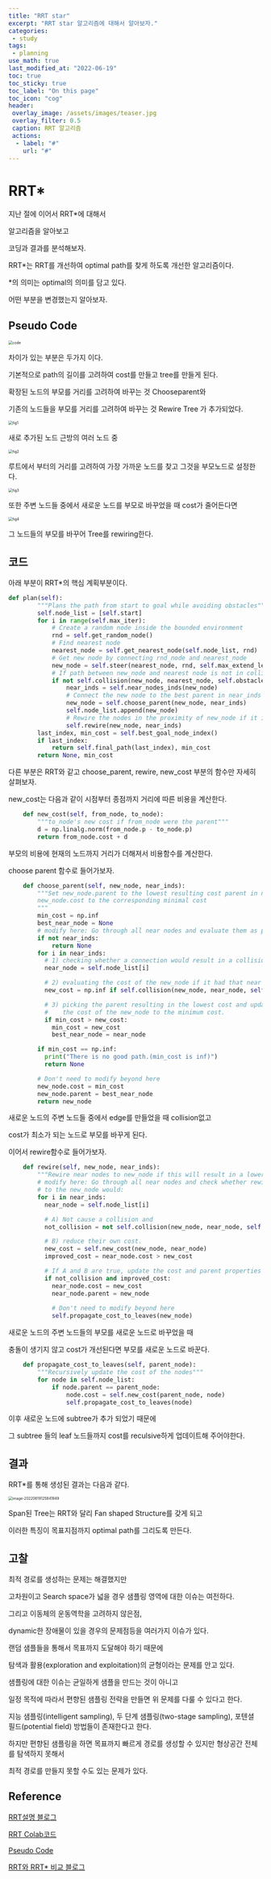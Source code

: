 ```yaml
---
title: "RRT star"
excerpt: "RRT star 알고리즘에 대해서 알아보자."
categories:
 - study
tags:
 - planning
use_math: true
last_modified_at: "2022-06-19"
toc: true
toc_sticky: true
toc_label: "On this page"
toc_icon: "cog"
header:
 overlay_image: /assets/images/teaser.jpg
 overlay_filter: 0.5
 caption: RRT 알고리즘
 actions:
  - label: "#"
    url: "#"
---
```


# RRT*

지난 절에 이어서 RRT*에 대해서 

알고리즘을 알아보고

코딩과 결과를 분석해보자.

RRT*는 RRT를 개선하여 optimal path를 찾게 하도록 개선한 알고리즘이다.

*의 의미는 optimal의 의미를 담고 있다.

어떤 부분을 변경했는지 알아보자.



## Pseudo Code

<img src="https://d3i71xaburhd42.cloudfront.net/1e2b1079f76935ba970129a0fccf4e6ed1460e65/3-TableI-1.png" alt="code" style="zoom:50%;" />

차이가 있는 부분은 두가지 이다.

기본적으로 path의 길이를 고려하여 cost를 만들고 tree를 만들게 된다.

확장된 노드의 부모를 거리를 고려하여 바꾸는 것 Chooseparent와 

기존의 노드들을 부모를 거리를 고려하여 바꾸는 것  Rewire Tree 가 추가되었다.

<img src="https://img1.daumcdn.net/thumb/R1280x0/?scode=mtistory2&fname=https%3A%2F%2Fblog.kakaocdn.net%2Fdn%2FbNF0sI%2FbtqVbukIXjA%2FQZHVzaZbgyQWBsYPub2AF1%2Fimg.png" alt="fig1" style="zoom:50%;" />

새로 추가된 노드 근방의 여러 노드 중

<img src="https://img1.daumcdn.net/thumb/R1280x0/?scode=mtistory2&fname=https%3A%2F%2Fblog.kakaocdn.net%2Fdn%2Fbp6Knx%2FbtqU3qc60d7%2Fqi6J7H2DSUsu0eaj3Qwv2K%2Fimg.png" alt="fig2" style="zoom:50%;" />

루트에서 부터의 거리를 고려하여 가장 가까운 노드를 찾고 그것을 부모노드로 설정한다.

<img src="https://img1.daumcdn.net/thumb/R1280x0/?scode=mtistory2&fname=https%3A%2F%2Fblog.kakaocdn.net%2Fdn%2FbGCklG%2FbtqU53uGfYU%2FfmFRQAWOIMOnN4VkRhAkZK%2Fimg.png" alt="fig3" style="zoom:50%;" />

또한 주변 노드들 중에서 새로운 노드를 부모로 바꾸었을 때 cost가 줄어든다면 

<img src="https://img1.daumcdn.net/thumb/R1280x0/?scode=mtistory2&fname=https%3A%2F%2Fblog.kakaocdn.net%2Fdn%2Fv2aH9%2FbtqU4BSZXq7%2FQnVRygkcduUk5fIlzrST1K%2Fimg.png" alt="fig4" style="zoom:50%;" />

그 노드들의 부모를 바꾸어 Tree를 rewiring한다.

## 코드

아래 부분이 RRT*의 핵심 계획부분이다.

```python
def plan(self):
        """Plans the path from start to goal while avoiding obstacles"""
        self.node_list = [self.start]
        for i in range(self.max_iter):
            # Create a random node inside the bounded environment
            rnd = self.get_random_node()
            # Find nearest node
            nearest_node = self.get_nearest_node(self.node_list, rnd)
            # Get new node by connecting rnd_node and nearest_node
            new_node = self.steer(nearest_node, rnd, self.max_extend_length)
            # If path between new_node and nearest node is not in collision:
            if not self.collision(new_node, nearest_node, self.obstacle_list):
                near_inds = self.near_nodes_inds(new_node)
                # Connect the new node to the best parent in near_inds
                new_node = self.choose_parent(new_node, near_inds)
                self.node_list.append(new_node)
                # Rewire the nodes in the proximity of new_node if it improves their costs
                self.rewire(new_node, near_inds)
        last_index, min_cost = self.best_goal_node_index()
        if last_index:
            return self.final_path(last_index), min_cost
        return None, min_cost
```

다른 부분은 RRT와 같고 choose_parent, rewire, new_cost 부분의 함수만 자세히 살펴보자.

new_cost는 다음과 같이 시점부터 종점까지 거리에 따른 비용을 계산한다.

```python
    def new_cost(self, from_node, to_node):
        """to_node's new cost if from_node were the parent"""
        d = np.linalg.norm(from_node.p - to_node.p)
        return from_node.cost + d
```

부모의 비용에 현재의 노드까지 거리가 더해져서 비용함수를 계산한다.

choose parent 함수로 들어가보자.

```python
	def choose_parent(self, new_node, near_inds):
        """Set new_node.parent to the lowest resulting cost parent in near_inds and
        new_node.cost to the corresponding minimal cost
        """
        min_cost = np.inf
        best_near_node = None
        # modify here: Go through all near nodes and evaluate them as potential parent nodes by        
        if not near_inds:
            return None            
        for i in near_inds:          
          # 1) checking whether a connection would result in a collision,
          near_node = self.node_list[i]                    

          # 2) evaluating the cost of the new_node if it had that near node as a parent,
          new_cost = np.inf if self.collision(new_node, near_node, self.obstacle_list) else self.new_cost(near_node, new_node)     

          # 3) picking the parent resulting in the lowest cost and updating
          #    the cost of the new_node to the minimum cost.
          if min_cost > new_cost:
            min_cost = new_cost
            best_near_node = near_node          

        if min_cost == np.inf:
          print("There is no good path.(min_cost is inf)")
          return None

        # Don't need to modify beyond here
        new_node.cost = min_cost
        new_node.parent = best_near_node
        return new_node
```

새로운 노드의 주변 노드들 중에서 edge를 만들었을 때 collision없고 

cost가 최소가 되는 노드로 부모를 바꾸게 된다.

이어서 rewire함수로 들어가보자.

```python
	def rewire(self, new_node, near_inds):
        """Rewire near nodes to new_node if this will result in a lower cost"""
        # modify here: Go through all near nodes and check whether rewiring them
        # to the new_node would:                         
        for i in near_inds:
          near_node = self.node_list[i]     

          # A) Not cause a collision and
          not_collision = not self.collision(new_node, near_node, self.obstacle_list)          

          # B) reduce their own cost.
          new_cost = self.new_cost(new_node, near_node)
          improved_cost = near_node.cost > new_cost

          # If A and B are true, update the cost and parent properties of the node.
          if not_collision and improved_cost:        
            near_node.cost = new_cost
            near_node.parent = new_node
            
            # Don't need to modify beyond here
            self.propagate_cost_to_leaves(new_node)
```

새로운 노드의 주변 노드들의 부모를 새로운 노드로 바꾸었을 때

충돌이 생기지 않고 cost가 개선된다면 부모를 새로운 노드로 바꾼다.

```python
	def propagate_cost_to_leaves(self, parent_node):
        """Recursively update the cost of the nodes"""
        for node in self.node_list:
            if node.parent == parent_node:
                node.cost = self.new_cost(parent_node, node)
                self.propagate_cost_to_leaves(node)
```

이후 새로운 노드에 subtree가 추가 되었기 때문에

 그 subtree 들의 leaf 노드들까지 cost를 reculsive하게 업데이트해 주어야한다. 



## 결과

RRT*를 통해 생성된 결과는 다음과 같다.

<img src="/assets/images/rrt_star_files/image-20220619125841949.png" alt="image-20220619125841949" style="zoom:50%;" />

Span된 Tree는 RRT와 달리 Fan shaped Structure를 갖게 되고 

이러한 특징이 목표지점까지 optimal path를 그리도록 만든다.



## 고찰

최적 경로를 생성하는 문제는 해결했지만

고차원이고 Search space가 넓을 경우 샘플링 영역에 대한 이슈는 여전하다.

그리고 이동체의 운동역학을 고려하지 않은점,

dynamic한 장애물이 있을 경우의 문제점등을 여러가지 이슈가 있다.

랜덤 샘플들을 통해서 목표까지 도달해야 하기 때문에 

탐색과 활용(exploration and exploitation)의 균형이라는 문제를 안고 있다.

샘플링에 대한 이슈는 균일하게 샘플을 만드는 것이 아니고 

일정 목적에 따라서 편향된 샘플링 전략을 만들면 위 문제를 다룰 수 있다고 한다.

지능 샘플링(intelligent sampling), 두 단계 샘플링(two-stage sampling), 포텐셜 필드(potential field) 방법들이 존재한다고 한다.

하지만 편향된 샘플링을 하면 목표까지 빠르게 경로를 생성할 수 있지만 형상공간 전체를 탐색하지 못해서 

최적 경로를 만들지 못할 수도 있는 문제가 있다.  



## Reference

[RRT설명 블로그](https://pasus.tistory.com/77?category=1179984)

[RRT Colab코드](https://colab.research.google.com/github/RussTedrake/underactuated/blob/master/exercises/planning/rrt_planning/rrt_planning.ipynb)

[Pseudo Code](https://d3i71xaburhd42.cloudfront.net/1e2b1079f76935ba970129a0fccf4e6ed1460e65/3-TableI-1.png)

[RRT와 RRT* 비교 블로그](https://theclassytim.medium.com/robotic-path-planning-rrt-and-rrt-212319121378)
